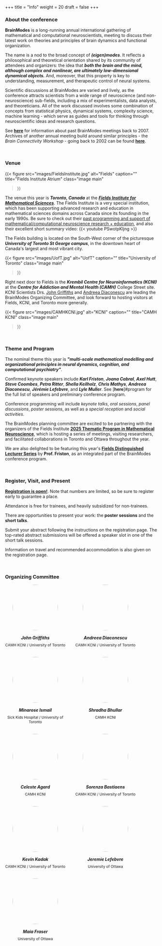 +++
title = "Info"
weight = 20
draft = false
+++

### About the conference

**BrainModes** is a long-running annual international gathering of mathematical and computational neuroscientists, meeting to discuss their latest work on theories and principles of brain dynamics and functional organization. 

The name is a nod to the broad concept of ***(eigen)modes***. It reflects a philosophical and theoretical orientation shared by its community of attendees and organizers: the idea that ***both the brain and the mind, although complex and nonlinear, are ultimately low-dimensional dynamical objects.*** And, moreover, that this property is key to understanding, measurement, and therapeutic control of neural systems. 

Scientific discussions at BrainModes are varied and lively, as the conference attracts scientists from a wide range of neuroscience (and non-neuroscience) sub-fields, including a mix of experimentalists, data analysts, and theoreticians. All of the work discussed involves some combination of concepts from statistical physics, dynamical systems, complexity science, machine learning - which serve as guides and tools for thinking through neuroscientific ideas and research questions. 

See [**here**](https://www.brainmodes.org/bsw/zwei/brainmodes) for information about past BrainModes meetings back to 2007. Archives of another annual meeting build around similar principles - the *Brain Connectivity Workshop* - going back to 2002 can be found [**here**](https://www.brain-connectivity-workshop.org/bsw/zwei/bcw).



<br> 

### Venue

{{< figure
    src="images/FieldsInstitute.jpg"
    alt="Fields"
    caption=""
    title="Fields Institute Atrium"
    class="image main"
>}}

The venue this year is ***Toronto, Canada*** at the ***[Fields Institute for Mathematical Sciences](https://fields.utoronto.ca)***. The Fields Institute is a very special institution, which has been supporting advanced research and education in mathematical sciences domains across Canada since its founding in the early 1990s.  Be sure to check out their [past programming and support of mathematical/computational neuroscience research + education](http://www.fields.utoronto.ca/search/node/neuroscience), and also their excellent short summary video: {{< youtube PSwotpKljng >}}

The Fields building is located on the South-West corner of the picturesque ***University of Toronto St George campus***, in the downtown heart of Canada's largest and most vibrant city. 

{{< figure
    src="images/UofT.jpg"
    alt="UofT"
    caption=""
    title="University of Toronto"
    class="image main"
>}}

Right next door to Fields is the ***Krembil Centre for Neuroinformatics (KCNI)*** at the ***Centre for Addiction and Mental Health (CAMH)*** College Street site. KCNI Scientists Drs. [John Griffiths](www.grifflab.com) and [Andreea Diaconescu](https://cognemo.com/) are leading the BrainModes Organizing Committee, and look forward to hosting visitors at Fields, KCNI, and Toronto more generally. 

{{< figure
    src="images/CAMHKCNI.jpg"
    alt="KCNI"
    caption=""
    title="CAMH KCNI"
    class="image main"
>}}



<br> 

### Theme and Program

The nominal theme this year is ***"multi-scale mathematical modelling and organizational principles in neural dynamics, cognition, and computational psychiatry"***. 

Confirmed keynote speakers include ***Karl Friston***, ***Joana Cabral***, ***Axel Hutt***, ***Steve Coombes***, ***Petra Ritter***, ***Shella Keilholz***, ***Chris Mathys***, ***Andreea Diaconescu***, ***Jérémie Lefebvre***, and ***Lyle Muller***. See [**here**]#program for the full list of speakers and preliminary conference program. 

Conference programming will include *keynote talks*, *oral sessions*, *panel discussions*, *poster sessions*, as well as a *special reception* and *social activities*. 

The BrainModes planning committee are excited to be partnering with the organizers of the Fields Institute **[2025 Thematic Program in Mathematical Neuroscience](http://www.fields.utoronto.ca/activities/25-26/neuroscience)**, which is hosting a series of meetings, visiting researchers, and facilitated collaborations in Toronto and Ottawa throughout the year. 

We are also delighted to be featuring this year's **[Fields Distinguished Lecturer Series](http://www.fields.utoronto.ca/activities/25-26/Friston)** by **Prof. Friston**, as an integrated part of the BrainModes conference program. 



<br>

### Register, Visit, and Present

[**Registration is open!**](/#register). Note that numbers are limited, so be sure to register early to guarantee a place. 

Attendance is free for trainees, and heavily subsidized for non-trainees. 

There are opportunities to present your work: the **poster sessions** and the **short talks**. 

Submit your abstract following the instructions on the registration page. The top-rated abstract submissions will be offered a speaker slot in one of the short talk sessions. 

Information on travel and recommended accommodation is also given on the registration page. 




<br> 

### Organizing Committee

<div class="speakers-grid" style="display: flex; flex-wrap: wrap; gap: 2rem;">
  <div class="speaker-card" style="width: 200px; text-align: center;">
    <img src="images/JohnGriffiths.jpg" alt="" style="width: 150px; height: 150px; border-radius: 50%; object-fit: cover;">
    <h5 style="margin: 1rem 0 0.5rem;">John Griffiths</h5>
    <p style="margin: 0; font-size: 0.75rem;">CAMH KCNI / University of Toronto<br><span style="color: #888;"></span></p>
  </div>
  <div class="speaker-card" style="width: 200px; text-align: center;">
    <img src="images/AndreeaDiaconescu.jpg" alt="" style="width: 150px; height: 150px; border-radius: 50%; object-fit: cover;">
    <h5 style="margin: 1rem 0 0.5rem;">Andreea Diaconescu</h5>
    <p style="margin: 0; font-size: 0.75rem;">CAMH KCNI / University of Toronto<br><span style="color: #888;"></span></p>
  </div>
  <div class="speaker-card" style="width: 200px; text-align: center;">
    <img src="images/MinaroseIsmail" alt="" style="width: 150px; height: 150px; border-radius: 50%; object-fit: cover;">
    <h5 style="margin: 1rem 0 0.5rem;">Minarose Ismail</h5>
    <p style="margin: 0; font-size: 0.75rem;">Sick Kids Hospital / University of Toronto<br><span style="color: #888;"></span></p>
  </div>
  <div class="speaker-card" style="width: 200px; text-align: center;">
    <img src="images/ShradhaBhullar.jpg" alt="" style="width: 150px; height: 150px; border-radius: 50%; object-fit: cover;">
    <h5 style="margin: 1rem 0 0.5rem;">Shradha Bhullar</h5>
    <p style="margin: 0; font-size: 0.75rem;">CAMH KCNI<br><span style="color: #888;"></span></p>
  </div>
  <div class="speaker-card" style="width: 200px; text-align: center;">
    <img src="images/CelesteAgard.jpg" alt="" style="width: 150px; height: 150px; border-radius: 50%; object-fit: cover;">
    <h5 style="margin: 1rem 0 0.5rem;">Celeste Agard</h5>
    <p style="margin: 0; font-size: 0.75rem;">CAMH KCNI<br><span style="color: #888;"></span></p>
  </div>
  <div class="speaker-card" style="width: 200px; text-align: center;">
    <img src="images/SorenzaBastiaens.jpg" alt="" style="width: 150px; height: 150px; border-radius: 50%; object-fit: cover;">
    <h5 style="margin: 1rem 0 0.5rem;">Sorenza Bastiaens</h5>
    <p style="margin: 0; font-size: 0.75rem;">CAMH KCNI / University of Toronto<br><span style="color: #888;"></span></p>
  </div>
  <div class="speaker-card" style="width: 200px; text-align: center;">
    <img src="images/KevinKadak.jpg" alt="" style="width: 150px; height: 150px; border-radius: 50%; object-fit: cover;">
    <h5 style="margin: 1rem 0 0.5rem;">Kevin Kadak</h5>
    <p style="margin: 0; font-size: 0.75rem;">CAMH KCNI / University of Toronto<br><span style="color: #888;"></span></p>
  </div>
  <div class="speaker-card" style="width: 200px; text-align: center;">
    <img src="images/JeremieLefebvre.jpg" alt="" style="width: 150px; height: 150px; border-radius: 50%; object-fit: cover;">
    <h5 style="margin: 1rem 0 0.5rem;">Jeremie Lefebvre</h5>
    <p style="margin: 0; font-size: 0.75rem;">University of Ottawa<br><span style="color: #888;"></span></p>
  </div>
  <div class="speaker-card" style="width: 200px; text-align: center;">
    <img src="images/MaiaFraser.jpg" alt="" style="width: 150px; height: 150px; border-radius: 50%; object-fit: cover;">
    <h5 style="margin: 1rem 0 0.5rem;">Maia Fraser</h5>
    <p style="margin: 0; font-size: 0.75rem;">University of Ottawa<br><span style="color: #888;"></span></p>
  </div>
  <!-- Add more speaker cards as needed -->
</div>

